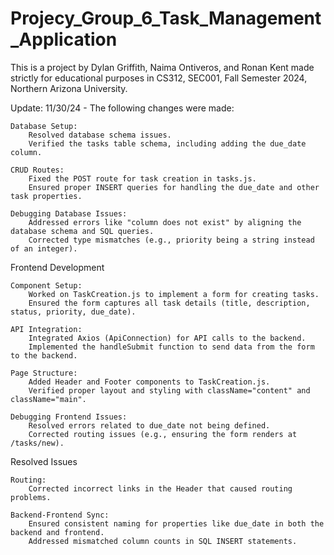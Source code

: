 # Projecy_Group_6_Task_Management_Application

This is a project by Dylan Griffith, Naima Ontiveros, and Ronan Kent made strictly for educational purposes in CS312, SEC001, Fall Semester 2024, Northern Arizona University.

Update: 11/30/24 - The following changes were made:

    Database Setup:
        Resolved database schema issues.
        Verified the tasks table schema, including adding the due_date column.

    CRUD Routes:
        Fixed the POST route for task creation in tasks.js.
        Ensured proper INSERT queries for handling the due_date and other task properties.

    Debugging Database Issues:
        Addressed errors like "column does not exist" by aligning the database schema and SQL queries.
        Corrected type mismatches (e.g., priority being a string instead of an integer).

Frontend Development

    Component Setup:
        Worked on TaskCreation.js to implement a form for creating tasks.
        Ensured the form captures all task details (title, description, status, priority, due_date).

    API Integration:
        Integrated Axios (ApiConnection) for API calls to the backend.
        Implemented the handleSubmit function to send data from the form to the backend.

    Page Structure:
        Added Header and Footer components to TaskCreation.js.
        Verified proper layout and styling with className="content" and className="main".

    Debugging Frontend Issues:
        Resolved errors related to due_date not being defined.
        Corrected routing issues (e.g., ensuring the form renders at /tasks/new).

Resolved Issues

    Routing:
        Corrected incorrect links in the Header that caused routing problems.

    Backend-Frontend Sync:
        Ensured consistent naming for properties like due_date in both the backend and frontend.
        Addressed mismatched column counts in SQL INSERT statements.
